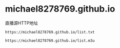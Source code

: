 # michael8278769.github.io
直播源HTTP地址

    https://michael8278769.github.io/list.txt
    
    https://michael8278769.github.io/list.m3u
